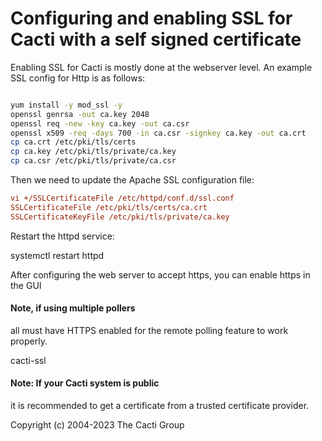 # Configuring and enabling SSL for Cacti with a self signed certificate

Enabling SSL for Cacti is mostly done at the webserver level.
An example SSL config for Http is as follows:

```bash

yum install -y mod_ssl -y
openssl genrsa -out ca.key 2048
openssl req -new -key ca.key -out ca.csr
openssl x509 -req -days 700 -in ca.csr -signkey ca.key -out ca.crt
cp ca.crt /etc/pki/tls/certs
cp ca.key /etc/pki/tls/private/ca.key
cp ca.csr /etc/pki/tls/private/ca.csr

```

Then we need to update the Apache SSL configuration file:

```ini
vi +/SSLCertificateFile /etc/httpd/conf.d/ssl.conf
SSLCertificateFile /etc/pki/tls/certs/ca.crt
SSLCertificateKeyFile /etc/pki/tls/private/ca.key
```

Restart the httpd service:

systemctl restart httpd

After configuring the web server to accept https, you can enable https in the GUI

#### Note, if using multiple pollers

all must have HTTPS enabled for the remote polling feature to work properly.

cacti-ssl

#### Note: If your Cacti system is public

it is recommended to get a certificate from a trusted certificate provider.

Copyright (c) 2004-2023 The Cacti Group
